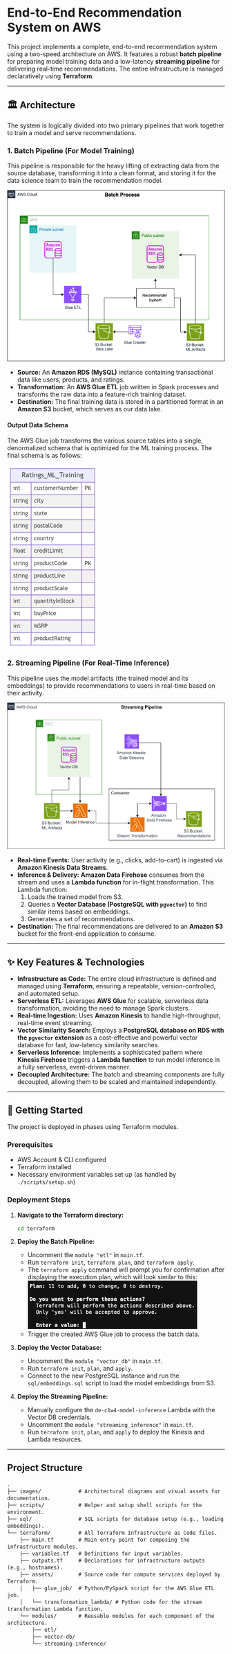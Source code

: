 # End-to-End Recommendation System on AWS

This project implements a complete, end-to-end recommendation system using a two-speed architecture on AWS. It features a robust **batch pipeline** for preparing model training data and a low-latency **streaming pipeline** for delivering real-time recommendations. The entire infrastructure is managed declaratively using **Terraform**.

---

## 🏛️ Architecture

The system is logically divided into two primary pipelines that work together to train a model and serve recommendations.

### 1. Batch Pipeline (For Model Training)

This pipeline is responsible for the heavy lifting of extracting data from the source database, transforming it into a clean format, and storing it for the data science team to train the recommendation model.

![Batch Process Diagram](./images/de-c1w4-diagram-batch.drawio.png)

* **Source:** An **Amazon RDS (MySQL)** instance containing transactional data like users, products, and ratings.
* **Transformation:** An **AWS Glue ETL** job written in Spark processes and transforms the raw data into a feature-rich training dataset.
* **Destination:** The final training data is stored in a partitioned format in an **Amazon S3** bucket, which serves as our data lake.

#### **Output Data Schema**
The AWS Glue job transforms the various source tables into a single, denormalized schema that is optimized for the ML training process. The final schema is as follows:

![Transformed Data Schema](./images/schema_after_ETL.png)

### 2. Streaming Pipeline (For Real-Time Inference)

This pipeline uses the model artifacts (the trained model and its embeddings) to provide recommendations to users in real-time based on their activity.

![Streaming Process Diagram](./images/de-c1w4-diagram-stream.drawio.png)

* **Real-time Events:** User activity (e.g., clicks, add-to-cart) is ingested via **Amazon Kinesis Data Streams**.
* **Inference & Delivery:** **Amazon Data Firehose** consumes from the stream and uses a **Lambda function** for in-flight transformation. This Lambda function:
    1.  Loads the trained model from S3.
    2.  Queries a **Vector Database (PostgreSQL with `pgvector`)** to find similar items based on embeddings.
    3.  Generates a set of recommendations.
* **Destination:** The final recommendations are delivered to an **Amazon S3** bucket for the front-end application to consume.

---

## ✨ Key Features & Technologies

* **Infrastructure as Code:** The entire cloud infrastructure is defined and managed using **Terraform**, ensuring a repeatable, version-controlled, and automated setup.
* **Serverless ETL:** Leverages **AWS Glue** for scalable, serverless data transformation, avoiding the need to manage Spark clusters.
* **Real-time Ingestion:** Uses **Amazon Kinesis** to handle high-throughput, real-time event streaming.
* **Vector Similarity Search:** Employs a **PostgreSQL database on RDS with the `pgvector` extension** as a cost-effective and powerful vector database for fast, low-latency similarity searches.
* **Serverless Inference:** Implements a sophisticated pattern where **Kinesis Firehose** triggers a **Lambda function** to run model inference in a fully serverless, event-driven manner.
* **Decoupled Architecture:** The batch and streaming components are fully decoupled, allowing them to be scaled and maintained independently.

---

## 🚀 Getting Started

The project is deployed in phases using Terraform modules.

### Prerequisites

* AWS Account & CLI configured
* Terraform installed
* Necessary environment variables set up (as handled by `./scripts/setup.sh`)

### Deployment Steps

1.  **Navigate to the Terraform directory:**
    ```bash
    cd terraform
    ```

2.  **Deploy the Batch Pipeline:**
    * Uncomment the `module "etl"` in `main.tf`.
    * Run `terraform init`, `terraform plan`, and `terraform apply`.
    * The `terraform apply` command will prompt you for confirmation after displaying the execution plan, which will look similar to this:
        ![Terraform Plan Example](./images/terraform_plan.png)
    * Trigger the created AWS Glue job to process the batch data.

3.  **Deploy the Vector Database:**
    * Uncomment the `module "vector_db"` in `main.tf`.
    * Run `terraform init`, `plan`, and `apply`.
    * Connect to the new PostgreSQL instance and run the `sql/embeddings.sql` script to load the model embeddings from S3.

4.  **Deploy the Streaming Pipeline:**
    * Manually configure the `de-c1w4-model-inference` Lambda with the Vector DB credentials.
    * Uncomment the `module "streaming_inference"` in `main.tf`.
    * Run `terraform init`, `plan`, and `apply` to deploy the Kinesis and Lambda resources.

---

## Project Structure
```
.
├── images/            # Architectural diagrams and visual assets for documentation.
├── scripts/           # Helper and setup shell scripts for the environment.
├── sql/               # SQL scripts for database setup (e.g., loading embeddings).
└── terraform/         # All Terraform Infrastructure as Code files.
    ├── main.tf        # Main entry point for composing the infrastructure modules.
    ├── variables.tf   # Definitions for input variables.
    ├── outputs.tf     # Declarations for infrastructure outputs (e.g., hostnames).
    ├── assets/        # Source code for compute services deployed by Terraform.
    │   ├── glue_job/  # Python/PySpark script for the AWS Glue ETL job.
    │   └── transformation_lambda/ # Python code for the stream transformation Lambda function.
    └── modules/       # Reusable modules for each component of the architecture.
        ├── etl/
        ├── vector-db/
        └── streaming-inference/
```
